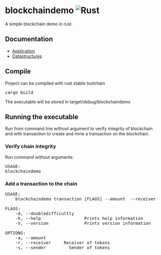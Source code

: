 # blockchaindemo ![Rust](https://github.com/simonsso/blockchaindemo/workflows/Rust/badge.svg)
A simple blockchain demo in rust.

## Documentation
* [Application](blockchaindemo/index.html)
* [Datastructures](blockchaindemolib/index.html)

## Compile
Project can be compiled with rust stable toolchain
<pre>
cargo build
</pre>
The executable will be stored in target/debug/blockchaindemo

## Running the executable
Run from command line without argument to verify integrity of blockchain and with transaction to create and mine a transaction on the blockchain.
### Verify chain integrity
Run command without arguments:
<pre>
USAGE:
blockchaindemo
</pre>
### Add a transaction to the chain
<pre>
USAGE:
    blockchaindemo transaction [FLAGS] --amount <amount> --receiver <receiver> --sender <sender>

FLAGS:
    -d, --doubledifficultly    
    -h, --help                 Prints help information
    -V, --version              Prints version information

OPTIONS:
    -a, --amount <amount>        
    -r, --receiver <receiver>    Receiver of tokens
    -s, --sender <sender>        Sender of tokens
</pre>

